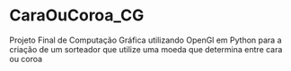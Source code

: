 # CaraOuCoroa_CG
Projeto Final de Computação Gráfica utilizando OpenGl em Python para a criação de um sorteador que utilize uma moeda que determina entre cara ou coroa
